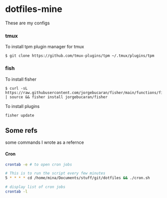 # dotfiles-mine

These are my configs

### tmux

To install tpm plugin manager for tmux

```
$ git clone https://github.com/tmux-plugins/tpm ~/.tmux/plugins/tpm
```

### fish

To install fisher

```
$ curl -sL https://raw.githubusercontent.com/jorgebucaran/fisher/main/functions/fisher.fish | source && fisher install jorgebucaran/fisher
```

To install plugins

```
fisher update
```

## Some refs

some commands I wrote as a refernce

#### Cron

```sh
crontab -e # to open cron jobs

# This is to run the script every few minutes
5 * * * * cd /home/mina/Documents/stuff/git/dotfiles && ./cron.sh

# display list of cron jobs
crontab -l
```

